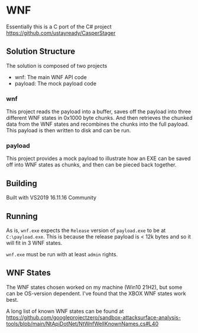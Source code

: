 # WNF

Essentially this is a C port of the C# project https://github.com/ustayready/CasperStager

## Solution Structure

The solution is composed of two projects
- wnf: The main WNF API code
- payload: The mock payload code

### wnf
This project reads the payload into a buffer, saves off the payload into three different WNF states in 0x1000 byte chunks. And then retrieves the chunked data from the WNF states and recombines the chunks into the full payload. This payload is then written to disk and can be run.

### payload
This project provides a mock payload to illustrate how an EXE can be saved off into WNF states as chunks, and then can be pieced back together.

## Building
Built with VS2019 16.11.16 Community

## Running

As is, `wnf.exe` expects the `Release` version of `payload.exe` to be at `C:\payload.exe`. This is because the release payload is < 12k bytes and so it will fit in 3 WNF states.

`wnf.exe` must be run with at least `admin` rights.

## WNF States
The WNF states chosen worked on my machine (Win10 21H2), but some can be OS-version dependent. I've found that the XBOX WNF states work best.

A long list of known WNF states can be found at https://github.com/googleprojectzero/sandbox-attacksurface-analysis-tools/blob/main/NtApiDotNet/NtWnfWellKnownNames.cs#L40
